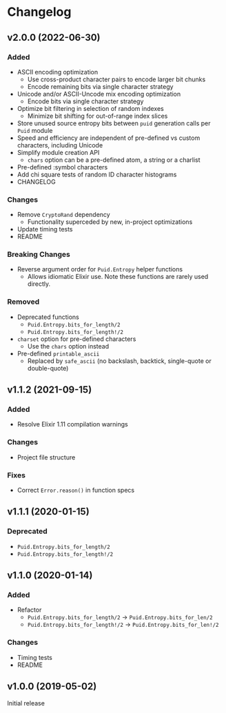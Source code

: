 # Changelog

## v2.0.0 (2022-06-30)

### Added

- ASCII encoding optimization
    - Use cross-product character pairs to encode larger bit chunks
    - Encode remaining bits via single character strategy
- Unicode and/or ASCII-Uncode mix encoding optimization
    - Encode bits via single character strategy
- Optimize bit filtering in selection of random indexes
    - Minimize bit shifting for out-of-range index slices
- Store unused source entropy bits between `puid` generation calls per `Puid` module
- Speed and efficiency are independent of pre-defined vs custom characters, including Unicode
- Simplify module creation API
    - `chars` option can be a pre-defined atom, a string or a charlist
- Pre-defined :symbol characters
- Add chi square tests of random ID character histograms
- CHANGELOG

### Changes
- Remove `CryptoRand` dependency
    - Functionality superceded by new, in-project optimizations
- Update timing tests
- README

### Breaking Changes

- Reverse argument order for `Puid.Entropy` helper functions
    - Allows idiomatic Elixir use. Note these functions are rarely used directly.

### Removed 

- Deprecated functions
    - `Puid.Entropy.bits_for_length/2`
    - `Puid.Entropy.bits_for_length!/2`
- `charset` option for pre-defined characters
    - Use the `chars` option instead
- Pre-defined `printable_ascii`
    - Replaced by `safe_ascii` (no backslash, backtick, single-quote or double-quote)

## v1.1.2 (2021-09-15)

### Added

- Resolve Elixir 1.11 compilation warnings

### Changes
- Project file structure

### Fixes
- Correct `Error.reason()` in function specs 


## v1.1.1 (2020-01-15)

### Deprecated

  - `Puid.Entropy.bits_for_length/2`
  - `Puid.Entropy.bits_for_length!/2`


## v1.1.0 (2020-01-14)

### Added

- Refactor
    - `Puid.Entropy.bits_for_length/2` -> `Puid.Entropy.bits_for_len/2`
    - `Puid.Entropy.bits_for_length!/2` -> `Puid.Entropy.bits_for_len!/2`

### Changes

- Timing tests
- README


## v1.0.0 (2019-05-02)

Initial release
    

